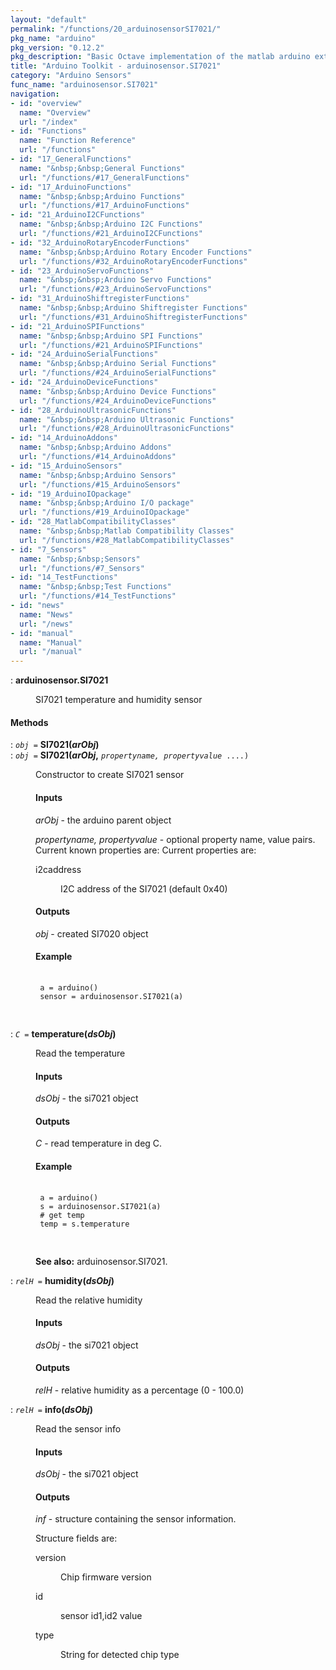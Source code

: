 ```yaml
---
layout: "default"
permalink: "/functions/20_arduinosensorSI7021/"
pkg_name: "arduino"
pkg_version: "0.12.2"
pkg_description: "Basic Octave implementation of the matlab arduino extension,  allowing communication to a programmed arduino board to control its  hardware."
title: "Arduino Toolkit - arduinosensor.SI7021"
category: "Arduino Sensors"
func_name: "arduinosensor.SI7021"
navigation:
- id: "overview"
  name: "Overview"
  url: "/index"
- id: "Functions"
  name: "Function Reference"
  url: "/functions"
- id: "17_GeneralFunctions"
  name: "&nbsp;&nbsp;General Functions"
  url: "/functions/#17_GeneralFunctions"
- id: "17_ArduinoFunctions"
  name: "&nbsp;&nbsp;Arduino Functions"
  url: "/functions/#17_ArduinoFunctions"
- id: "21_ArduinoI2CFunctions"
  name: "&nbsp;&nbsp;Arduino I2C Functions"
  url: "/functions/#21_ArduinoI2CFunctions"
- id: "32_ArduinoRotaryEncoderFunctions"
  name: "&nbsp;&nbsp;Arduino Rotary Encoder Functions"
  url: "/functions/#32_ArduinoRotaryEncoderFunctions"
- id: "23_ArduinoServoFunctions"
  name: "&nbsp;&nbsp;Arduino Servo Functions"
  url: "/functions/#23_ArduinoServoFunctions"
- id: "31_ArduinoShiftregisterFunctions"
  name: "&nbsp;&nbsp;Arduino Shiftregister Functions"
  url: "/functions/#31_ArduinoShiftregisterFunctions"
- id: "21_ArduinoSPIFunctions"
  name: "&nbsp;&nbsp;Arduino SPI Functions"
  url: "/functions/#21_ArduinoSPIFunctions"
- id: "24_ArduinoSerialFunctions"
  name: "&nbsp;&nbsp;Arduino Serial Functions"
  url: "/functions/#24_ArduinoSerialFunctions"
- id: "24_ArduinoDeviceFunctions"
  name: "&nbsp;&nbsp;Arduino Device Functions"
  url: "/functions/#24_ArduinoDeviceFunctions"
- id: "28_ArduinoUltrasonicFunctions"
  name: "&nbsp;&nbsp;Arduino Ultrasonic Functions"
  url: "/functions/#28_ArduinoUltrasonicFunctions"
- id: "14_ArduinoAddons"
  name: "&nbsp;&nbsp;Arduino Addons"
  url: "/functions/#14_ArduinoAddons"
- id: "15_ArduinoSensors"
  name: "&nbsp;&nbsp;Arduino Sensors"
  url: "/functions/#15_ArduinoSensors"
- id: "19_ArduinoIOpackage"
  name: "&nbsp;&nbsp;Arduino I/O package"
  url: "/functions/#19_ArduinoIOpackage"
- id: "28_MatlabCompatibilityClasses"
  name: "&nbsp;&nbsp;Matlab Compatibility Classes"
  url: "/functions/#28_MatlabCompatibilityClasses"
- id: "7_Sensors"
  name: "&nbsp;&nbsp;Sensors"
  url: "/functions/#7_Sensors"
- id: "14_TestFunctions"
  name: "&nbsp;&nbsp;Test Functions"
  url: "/functions/#14_TestFunctions"
- id: "news"
  name: "News"
  url: "/news"
- id: "manual"
  name: "Manual"
  url: "/manual"
---
```

<dl class="first-deftypefn">
<dt class="deftypefn" id="index-arduinosensor_002eSI7021"><span class="category-def">: </span><span><strong class="def-name">arduinosensor.SI7021</strong><a class="copiable-link" href="#index-arduinosensor_002eSI7021"></a></span></dt>
<dd><p>SI7021 temperature and humidity sensor
 </p></dd></dl>

<h4 class="subheading" id="Methods"><span>Methods<a class="copiable-link" href="#Methods"></a></span></h4>
<dl class="first-deftypefn">
<dt class="deftypefn" id="index-SI7021_0028arObj_0029"><span class="category-def">: </span><span><code class="def-type"><var class="var">obj</var> =</code> <strong class="def-name">SI7021(<var class="var">arObj</var>)</strong><a class="copiable-link" href="#index-SI7021_0028arObj_0029"></a></span></dt>
<dt class="deftypefnx def-cmd-deftypefn" id="index-SI7021_0028arObj_002c"><span class="category-def">: </span><span><code class="def-type"><var class="var">obj</var> =</code> <strong class="def-name">SI7021(<var class="var">arObj</var>,</strong> <code class="def-code-arguments"><var class="var">propertyname, propertyvalue</var> ....)</code><a class="copiable-link" href="#index-SI7021_0028arObj_002c"></a></span></dt>
<dd><p>Constructor to create SI7021 sensor
 </p><h4 class="subsubheading" id="Inputs"><span>Inputs<a class="copiable-link" href="#Inputs"></a></span></h4>
<p><var class="var">arObj</var> - the arduino parent object
</p>
<p><var class="var">propertyname, propertyvalue</var> - optional property name, value pairs.
 Current known properties are:
 Current properties are:
 </p><dl class="table">
<dt>i2caddress</dt>
<dd><p>I2C address of the SI7021 (default 0x40)
 </p></dd>
</dl>

<h4 class="subsubheading" id="Outputs"><span>Outputs<a class="copiable-link" href="#Outputs"></a></span></h4>
<p><var class="var">obj</var> - created SI7020 object
</p>
<h4 class="subsubheading" id="Example"><span>Example<a class="copiable-link" href="#Example"></a></span></h4>
<div class="example">
<pre class="example-preformatted"> <code class="code">
 a = arduino()
 sensor = arduinosensor.SI7021(a)
 </code>
 </pre></div>
</dd></dl>

<dl class="first-deftypefn">
<dt class="deftypefn" id="index-temperature_0028dsObj_0029"><span class="category-def">: </span><span><code class="def-type"><var class="var">C</var> =</code> <strong class="def-name">temperature(<var class="var">dsObj</var>)</strong><a class="copiable-link" href="#index-temperature_0028dsObj_0029"></a></span></dt>
<dd><p>Read the temperature
</p>
<h4 class="subsubheading" id="Inputs-1"><span>Inputs<a class="copiable-link" href="#Inputs-1"></a></span></h4>
<p><var class="var">dsObj</var> - the si7021 object
</p>
<h4 class="subsubheading" id="Outputs-1"><span>Outputs<a class="copiable-link" href="#Outputs-1"></a></span></h4>
<p><var class="var">C</var> - read temperature in deg C.
</p>
<h4 class="subsubheading" id="Example-1"><span>Example<a class="copiable-link" href="#Example-1"></a></span></h4>
<div class="example">
<pre class="example-preformatted"> <code class="code">
 a = arduino()
 s = arduinosensor.SI7021(a)
 # get temp
 temp = s.temperature
 </code>
 </pre></div>

<p><strong class="strong">See also:</strong> arduinosensor.SI7021.
 </p></dd></dl>

<dl class="first-deftypefn">
<dt class="deftypefn" id="index-humidity_0028dsObj_0029"><span class="category-def">: </span><span><code class="def-type"><var class="var">relH</var> =</code> <strong class="def-name">humidity(<var class="var">dsObj</var>)</strong><a class="copiable-link" href="#index-humidity_0028dsObj_0029"></a></span></dt>
<dd><p>Read the relative humidity
</p>
<h4 class="subsubheading" id="Inputs-2"><span>Inputs<a class="copiable-link" href="#Inputs-2"></a></span></h4>
<p><var class="var">dsObj</var> - the si7021 object
</p>
<h4 class="subsubheading" id="Outputs-2"><span>Outputs<a class="copiable-link" href="#Outputs-2"></a></span></h4>
<p><var class="var">relH</var> - relative humidity as a percentage (0 - 100.0)
 </p></dd></dl>

<dl class="first-deftypefn">
<dt class="deftypefn" id="index-info_0028dsObj_0029"><span class="category-def">: </span><span><code class="def-type"><var class="var">relH</var> =</code> <strong class="def-name">info(<var class="var">dsObj</var>)</strong><a class="copiable-link" href="#index-info_0028dsObj_0029"></a></span></dt>
<dd><p>Read the sensor info
</p>
<h4 class="subsubheading" id="Inputs-3"><span>Inputs<a class="copiable-link" href="#Inputs-3"></a></span></h4>
<p><var class="var">dsObj</var> - the si7021 object
</p>
<h4 class="subsubheading" id="Outputs-3"><span>Outputs<a class="copiable-link" href="#Outputs-3"></a></span></h4>
<p><var class="var">inf</var> - structure containing the sensor information.
</p>
<p>Structure fields are:
 </p><dl class="table">
<dt>version</dt>
<dd><p>Chip firmware version
 </p></dd>
<dt>id</dt>
<dd><p>sensor id1,id2 value
 </p></dd>
<dt>type</dt>
<dd><p>String for detected chip type
 </p></dd>
</dl>

</dd></dl>
